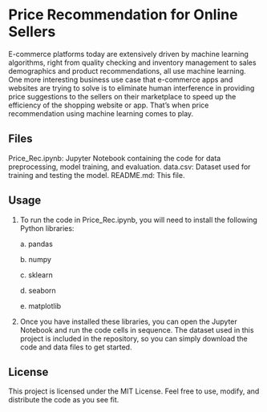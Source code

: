 # Price Recommendation for Online Sellers

E-commerce platforms today are extensively driven by machine learning algorithms, right from quality checking and inventory management to sales demographics and product recommendations, all use machine learning. One more interesting business use case that e-commerce apps and websites are trying to solve is to eliminate human interference in providing price suggestions to the sellers on their marketplace to speed up the efficiency of the shopping website or app. That’s when price recommendation using machine learning comes to play.



## Files
Price_Rec.ipynb: Jupyter Notebook containing the code for data preprocessing, model training, and evaluation.
data.csv: Dataset used for training and testing the model.
README.md: This file.



## Usage
1. To run the code in Price_Rec.ipynb, you will need to install the following Python libraries:

    a. pandas
    
    b. numpy
    
    c. sklearn
    
    d. seaborn
    
    e. matplotlib
    

2. Once you have installed these libraries, you can open the Jupyter Notebook and run the code cells in sequence. The dataset used in this project is included in the repository, so you can simply download the code and data files to get started.



## License
This project is licensed under the MIT License. Feel free to use, modify, and distribute the code as you see fit.
